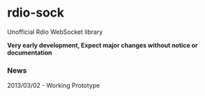rdio-sock
=========
Unofficial Rdio WebSocket library

**Very early development, Expect major changes without notice or documentation**

### News
2013/03/02 - Working Prototype
